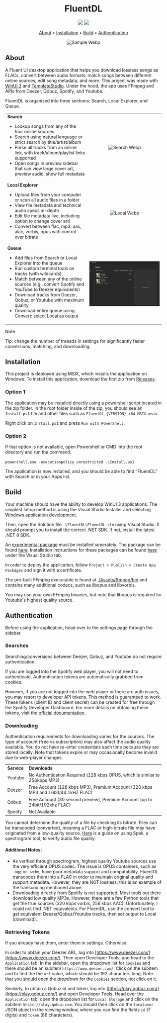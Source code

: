 <h1 align="center">
  FluentDL
</h1>

<p align="center">
  <a href="https://github.com/derekyang2/fluentdl/releases/latest"><img src="https://img.shields.io/github/v/release/derekyang2/fluentdl"></a>
  <a href="https://github.com/derekyang2/fluentdl/releases"><img src="https://img.shields.io/github/downloads/derekyang2/fluentdl/total?logo=github">
</p>

<p align="center">
  <a href="#about">About</a> •
  <a href="#installation">Installation</a> •
  <a href="#build">Build</a> •
   <a href="#authentication">Authentication</a>
</p>

<p align="center">
  <img src="./SampleGifs/FluentDL_demo.webp" alt="Sample Webp" />
</p>

## About
A Fluent UI desktop application that helps you download lossless songs as FLACs, convert between audio formats, match songs between different online sources, edit song metadata, and more. This project was made with [WinUI 3](https://github.com/microsoft/microsoft-ui-xaml) and [TemplateStudio](https://github.com/microsoft/TemplateStudio). Under the hood, the app uses FFmpeg and APIs from Deezer, Qobuz, Spotify, and Youtube.

FluentDL is organized into three sections: Search, Local Explorer, and Queue.

<table>
  <tr>
    <td valign="top">
      <strong>Search</strong>
      <ul>
        <li>Lookup songs from any of the four online sources</li>
        <li>Search using natural language or strict search by title/artist/album</li>
        <li>Parse all tracks from an online link, with track/album/playlist links supported</li>
        <li>Open songs in preview sidebar that can view large cover art, preview audio, show full metadata</li>
      </ul>
    </td>
    <td>
      <p align="center"><img src="./SampleGifs/search_page.webp" alt="Search Webp"/></p>
    </td>
  </tr>
  <tr>
    <td valign="top">
      <strong>Local Explorer</strong>
      <ul>
        <li>Upload files from your computer or scan all audio files in a folder</li>
        <li>View file metadata and technical audio specs in-depth</li>
        <li>Edit file metadata live, including option to change cover art!</li>
        <li>Convert between flac, mp3, aac, alac, vorbis, opus with control over bitrate</li>
      </ul>
    </td>
    <td>
      <p align="center"><img src="./SampleGifs/local_page.webp" alt="Local Webp"/></p>
    </td>
  </tr>
  <tr>
    <td valign="top">
      <strong>Queue</strong>
      <ul>
        <li>Add files from Search or Local Explorer into the queue</li>
        <li>Run custom terminal tools on tracks (with wildcards)</li>
        <li>Match between any of the online sources (e.g., convert Spotify and YouTube to Deezer equivalents)</li>
        <li>Download tracks from Deezer, Qobuz, or Youtube with maximum quality</li>
        <li>Download entire queue using Convert: select Local as output</li>
      </ul>
    </td>
    <td>
      <p align="center"><img src="./SampleGifs/queue_page.webp" alt="Queue Webp"/></p>
    </td>
  </tr>
</table>

> [!NOTE]  
> Tip: change the number of threads in settings for significantly faster conversions, matching, and downloading.


## Installation 
This project is deployed using MSIX, which installs the application on Windows. To install this application, download the first zip from [Releases](https://github.com/DerekYang2/FluentDL/releases).

### Option 1
The application may be installed directly using a powershell script located in the zip folder. In the root folder inside of the zip, you should see an `Install.ps1` file and other files such as `FluentDL_{VERSION}_x64_MSIX.msix`. 

Right click on `Install.ps1` and press `Run with PowerShell`.

### Option 2

If that option is not available, open Powershell or CMD into the root directory and run the command:

```powershell.exe -executionpolicy unrestricted .\Install.ps1```

The application is now installed, and you should be able to find "FluentDL" with Search or in your Apps list.

## Build

Your machine should have the ability to develop WinUI 3 applications. The simplest setup method is using the Visual Studio Installer and selecting [Windows application development](https://devblogs.microsoft.com/visualstudio/dive-into-native-windows-development-with-new-winui-workload-and-template-improvements/).

Then, open the Solution file `.\FluentDL\FluentDL.sln` using Visual Studio. It should prompt you to install the correct .NET SDK. If not, install the latest .NET 8 SDK.  

An [experimental package](https://github.com/CommunityToolkit/Labs-Windows/issues/426) must be installed seperately. The package can be found [here](https://dev.azure.com/dotnet/CommunityToolkit/_artifacts/feed/CommunityToolkit-Labs/NuGet/CommunityToolkit.Labs.WinUI.MarqueeText/overview/0.1.250103-build.1988). Installation instructions for these packages can be found [here](https://dev.azure.com/dotnet/CommunityToolkit/_artifacts/feed/CommunityToolkit-Labs/connect) under the Visual Studio tab. 

In order to deploy the application, follow `Project > Publish > Create App Packages` and sign it with a certificate. 

The pre-built FFmpeg executable is found at [./Assets/ffmpeg/bin](https://github.com/DerekYang2/FluentDL/tree/master/Assets/ffmpeg/bin) and contains many additional codecs, such as libopus and libvorbis. 
 
You may use your own FFmpeg binaries, but note that libopus is required for Youtube's highest quality source.

## Authentication

Before using the application, head over to the settings page through the sidebar. 

### Searches
Searching/conversions between Deezer, Qobuz, and Youtube do not require authentication.

If you are logged into the Spotify web player, you will not need to authenticate. Authentication tokens are automatically grabbed from cookies. 

However, if you are not logged into the web player or there are auth issues, you may resort to developer API tokens. This method is guaranteed to work. These tokens (client ID and client secret) can be created for free through the Spotify Developer Dashboard. For more details on obtaining these tokens, visit the [official documentation](https://developer.spotify.com/documentation/web-api/tutorials/getting-started). 

### Downloading
Authentication requirements for downloading varies for the sources. The type of account (free vs subscription) may also affect the audio quality available. You do not have re-enter credentials each time because they are stored locally. Note that tokens expire or may occasionally become invalid due to web-player changes. 

<table>
  <tr>
    <td><strong>Service</strong></td>
    <td><strong>Downloads</strong></td>
  </tr>
  <tr>
    <td>Youtube</td>
    <td>No Authentication Required (128 kbps OPUS, which is similar to 256kbps MP3)</td>
  </tr>
  <tr>
    <td>Deezer</td>
    <td>Free Account (128 kbps MP3), Premium Account (320 kbps MP3 and 16bit/44.1kHZ FLAC)</td>
  </tr>
  <tr>
    <td>Qobuz</td>
    <td>Free Account (30 second preview), Premium Account (up to 24bit/192khz FLAC)</td>
  </tr>
  <tr>
    <td>Spotify</td>
    <td>Not Available</td>
  </tr>
</table>

You cannot determine the quality of a file by checking its bitrate. Files can be transcoded (converted), meaning a FLAC or high-bitrate file may have originated from a low-quality source. [Here](https://erikstechcorner.com/2020/09/how-to-check-if-your-flac-files-are-really-lossless/) is a guide on using Spek, a spectrogram tool, to verify audio file quality. 

#### Additional Notes:
- As verified through spectrogram, highest quality Youtube sources use the very efficient OPUS codec. The issue is OPUS containers, such as `.ogg` or `.webm`, have poor metadata support and compatability. FluentDL transcodes them into a FLAC in order to maintain original quality and support metadata. However, they are NOT lossless; this is an example of the transcoding mentioned above.
- Downloading directly from Spotify is not supported. Most tools out there download low quality MP3s. However, there are a few Python tools that get the true sources (320 kbps vorbis, 256 kbps AAC). Unfortunately, I could not find .NET equivalents. For FluentDL, use the convert tool to get equivalent Deezer/Qobuz/Youtube tracks, then set output to Local (download).


### Retrieving Tokens
If you already have them, enter them in settings. Otherwise:

In order to obtain your Deezer ARL, log into [https://www.deezer.com/](https://www.deezer.com/). Then open Developer Tools, and head to the `Application` tab. In the sidebar, open the dropdown list for `Cookies` and there should be an subitem `https://www.deezer.com/`. Click on the subitem and to find the the `arl` value, which should be 192 characters long. Note that you should open the _dropdown_ for the `Cookies` section, not click on it.

Similarly, to obtain a Qobuz id and token, log into [https://play.qobuz.com/](https://play.qobuz.com/) and open Developer Tools. Head over the `Application` tab, open the dropdown list for `Local Storage` and click on the subitem `https://play.qobuz.com`. You should then click on the `localuser` JSON object in the viewing window, where you can find the fields `id` (7 digits) and `token` (86 characters). 
